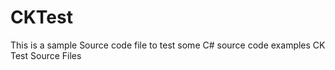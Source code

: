 CKTest
======
This is a sample Source code file to test some C# source code examples
CK Test Source Files
